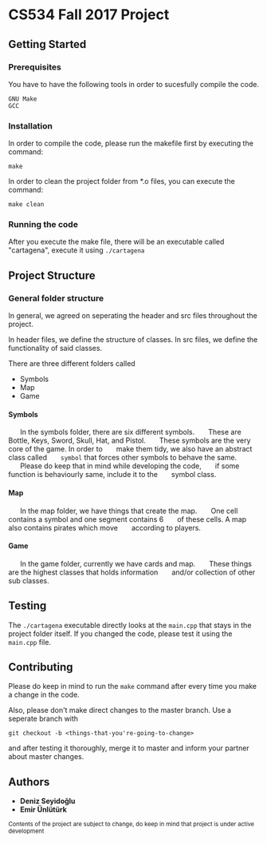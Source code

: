 # CS534 Fall 2017 Project

## Getting Started

### Prerequisites

You have to have the following tools in order to sucesfully compile the code.
```
GNU Make
GCC 
```

### Installation

In order to compile the code, please run the makefile first by executing the command: 
```
make
```

In order to clean the project folder from \*.o files, you can execute the command:
```
make clean
```

### Running the code

After you execute the make file, there will be an executable called
"cartagena", execute it using `./cartagena`




## Project Structure

### General folder structure
In general, we agreed on seperating the header and 
src files throughout the project. 

In header files, we define the structure of classes. 
In src files, we define the functionality of said classes. 

There are three different folders called 
* Symbols
* Map
* Game


#### Symbols

&nbsp;&nbsp;&nbsp;&nbsp;&nbsp;&nbsp;In the symbols folder, there are six different symbols.
&nbsp;&nbsp;&nbsp;&nbsp;&nbsp;&nbsp;These are Bottle, Keys, Sword, Skull, Hat, and Pistol.
&nbsp;&nbsp;&nbsp;&nbsp;&nbsp;&nbsp;These symbols are the very core of the game. In order to
&nbsp;&nbsp;&nbsp;&nbsp;&nbsp;&nbsp;make them tidy, we also have an abstract class called
&nbsp;&nbsp;&nbsp;&nbsp;&nbsp;&nbsp;`symbol` that forces other symbols to behave the same.
&nbsp;&nbsp;&nbsp;&nbsp;&nbsp;&nbsp;Please do keep that in mind while developing the code,
&nbsp;&nbsp;&nbsp;&nbsp;&nbsp;&nbsp;if some function is behaviourly same, include it to the
&nbsp;&nbsp;&nbsp;&nbsp;&nbsp;&nbsp;symbol class.

#### Map

&nbsp;&nbsp;&nbsp;&nbsp;&nbsp;&nbsp;In the map folder, we have things that create the map.
&nbsp;&nbsp;&nbsp;&nbsp;&nbsp;&nbsp;One cell contains a symbol and one segment contains 6
&nbsp;&nbsp;&nbsp;&nbsp;&nbsp;&nbsp;of these cells. A map also contains pirates which move
&nbsp;&nbsp;&nbsp;&nbsp;&nbsp;&nbsp;according to players.

#### Game

&nbsp;&nbsp;&nbsp;&nbsp;&nbsp;&nbsp;In the game folder, currently we have cards and map.
&nbsp;&nbsp;&nbsp;&nbsp;&nbsp;&nbsp;These things are the highest classes that holds information
&nbsp;&nbsp;&nbsp;&nbsp;&nbsp;&nbsp;and/or collection of other sub classes.

## Testing 

The `./cartagena` executable directly looks at the `main.cpp` that
stays in the project folder itself. If you changed the code, please
test it using the `main.cpp` file.

## Contributing

Please do keep in mind to run the `make` command after every time you
make a change in the code. 


Also, please don't make direct changes to the master branch. Use a 
seperate branch with 
```
git checkout -b <things-that-you're-going-to-change>
```
and after testing it thoroughly, merge it to master and inform your
partner about master changes. 

## Authors
* **Deniz Seyidoğlu**
* **Emir Ünlütürk**

<sup>Contents of the project are subject to change, do keep in mind that project is under active development</sup>